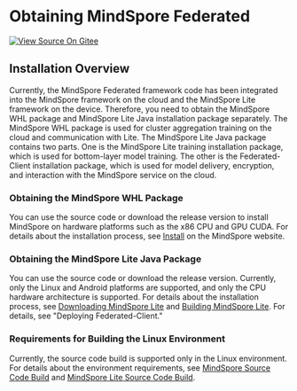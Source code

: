 # Obtaining MindSpore Federated

[![View Source On Gitee](https://gitee.com/mindspore/docs/raw/r1.6/resource/_static/logo_source_en.png)](https://gitee.com/mindspore/docs/blob/r1.6/docs/federated/docs/source_en/federated_install.md)

## Installation Overview

Currently, the MindSpore Federated framework code has been integrated into the MindSpore framework on the cloud and the MindSpore Lite framework on the device. Therefore, you need to obtain the MindSpore WHL package and MindSpore Lite Java installation package separately. The MindSpore WHL package is used for cluster aggregation training on the cloud and communication with Lite. The MindSpore Lite Java package contains two parts. One is the MindSpore Lite training installation package, which is used for bottom-layer model training. The other is the Federated-Client installation package, which is used for model delivery, encryption, and interaction with the MindSpore service on the cloud.

### Obtaining the MindSpore WHL Package

You can use the source code or download the release version to install MindSpore on hardware platforms such as the x86 CPU and GPU CUDA. For details about the installation process, see [Install](https://www.mindspore.cn/install/en) on the MindSpore website.

### Obtaining the MindSpore Lite Java Package

You can use the source code or download the release version. Currently, only the Linux and Android platforms are supported, and only the CPU hardware architecture is supported. For details about the installation process, see [Downloading MindSpore Lite](https://www.mindspore.cn/lite/docs/en/r1.6/use/downloads.html) and [Building MindSpore Lite](https://www.mindspore.cn/lite/docs/en/r1.6/use/build.html). For details, see "Deploying Federated-Client."

### Requirements for Building the Linux Environment

Currently, the source code build is supported only in the Linux environment. For details about the environment requirements, see [MindSpore Source Code Build](https://www.mindspore.cn/install/en) and [MindSpore Lite Source Code Build](https://www.mindspore.cn/lite/docs/en/r1.6/use/build.html).
